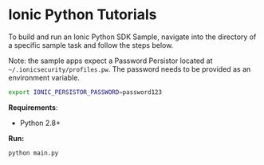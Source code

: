 # Ionic Python Tutorials

To build and run an Ionic Python SDK Sample, navigate into the directory of a specific sample task and follow the steps below.

Note: the sample apps expect a Password Persistor located at `~/.ionicsecurity/profiles.pw`. The password needs to be provided as an environment variable.

```bash
export IONIC_PERSISTOR_PASSWORD=password123
```

**Requirements**:
- Python 2.8+


**Run:**
```
python main.py
```
  